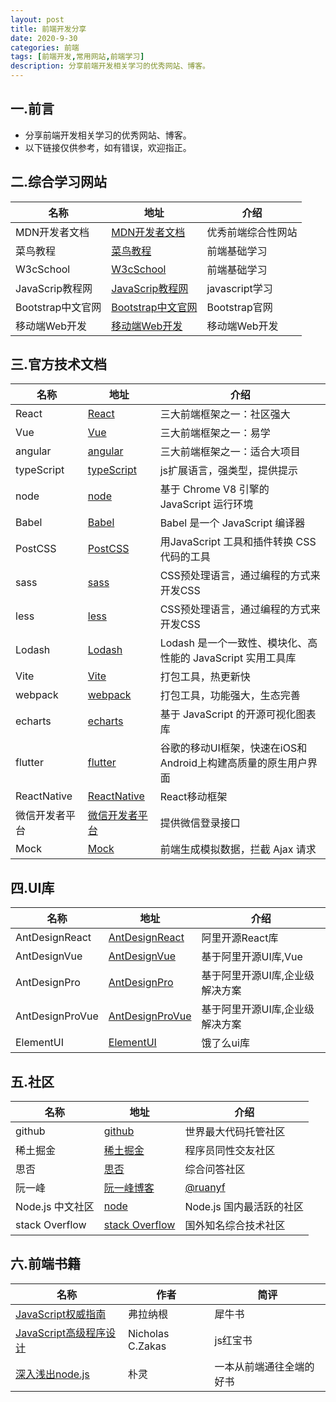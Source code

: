 ```yaml
---
layout: post
title: 前端开发分享
date: 2020-9-30
categories: 前端
tags: [前端开发,常用网站,前端学习]
description: 分享前端开发相关学习的优秀网站、博客。
---
```

## 一.前言

* 分享前端开发相关学习的优秀网站、博客。
* 以下链接仅供参考，如有错误，欢迎指正。

## 二.综合学习网站  

|名称 |地址 |介绍 |
|-----|-----|------|
|MDN开发者文档|[MDN开发者文档](https://developer.mozilla.org/zh-CN/)|优秀前端综合性网站|
|菜鸟教程|[菜鸟教程](https://www.runoob.com/)|前端基础学习|
|W3cSchool|[W3cSchool](http://www.w3school.com.cn/)|前端基础学习|
|JavaScrip教程网|[JavaScrip教程网](https://zh.javascript.info/)|javascript学习|
|Bootstrap中文官网|[Bootstrap中文官网](https://www.bootcss.com/)|Bootstrap官网|
|移动端Web开发|[移动端Web开发](https://mobiledevweekly.com/)|移动端Web开发|


## 三.官方技术文档

|名称 |地址 |介绍 |
|-----|-----|-----|
| React | [React](https://reactjs.org/ )| 三大前端框架之一：社区强大 |
| Vue |[Vue](https://cn.vuejs.org/)  | 三大前端框架之一：易学  |
| angular | [angular](https://angular.cn/ )| 三大前端框架之一：适合大项目 |
|typeScript  | [typeScript](https://www.tslang.cn/) | js扩展语言，强类型，提供提示|
| node | [node](http://nodejs.cn/) | 基于 Chrome V8 引擎的 JavaScript 运行环境  |
|Babel  | [Babel](https://www.babeljs.cn/) | Babel 是一个 JavaScript 编译器 |
|PostCSS  | [PostCSS](https://www.postcss.com.cn/) | 用JavaScript 工具和插件转换 CSS 代码的工具 |
|sass  |[sass ](https://sass-lang.com/) | CSS预处理语言，通过编程的方式来开发CSS |
| less |[less](https://less.bootcss.com/) | CSS预处理语言，通过编程的方式来开发CSS |
|Lodash  | [Lodash](https://www.lodashjs.com/) | Lodash 是一个一致性、模块化、高性能的 JavaScript 实用工具库 |
|Vite  | [Vite](https://vitejs.cn/) | 打包工具，热更新快|
|webpack  | [webpack](https://webpack.docschina.org/) | 打包工具，功能强大，生态完善|
|echarts  | [echarts](https://echarts.apache.org/zh/index.html) | 基于 JavaScript 的开源可视化图表库|
|flutter  | [flutter](https://flutterchina.club/) | 谷歌的移动UI框架，快速在iOS和Android上构建高质量的原生用户界面 |
|ReactNative  | [ReactNative](https://www.react-native.cn/) | React移动框架|
| 微信开发者平台 |[微信开发者平台](https://open.weixin.qq.com/) | 提供微信登录接口 |
|Mock  | [Mock](http://mockjs.com/) | 前端生成模拟数据，拦截 Ajax 请求|

## 四.UI库

|名称 |地址 |介绍 |
|-----|-----|-----|
|AntDesignReact  | [AntDesignReact ](https://ant.design/docs/react/introduce-cn) | 阿里开源React库 |
|AntDesignVue  | [AntDesignVue ](https://www.antdv.com/docs/vue/introduce-cn/) | 基于阿里开源UI库,Vue |
|AntDesignPro  | [AntDesignPro ](https://pro.ant.design/zh-CN/docs/overview/) | 基于阿里开源UI库,企业级解决方案 |
|AntDesignProVue  | [AntDesignProVue ](https://pro.antdv.com/) | 基于阿里开源UI库,企业级解决方案 |
|ElementUI | [ElementUI  ](https://element.eleme.cn/#/zh-CN) | 饿了么ui库 |

## 五.社区

|名称 |地址 |介绍 |
|-----|-----|-----|
|github|[github](https://github.com/)|世界最大代码托管社区|
|稀土掘金|[稀土掘金](https://juejin.im/)|程序员同性交友社区|
|思否|[思否](http://segmentfault.com/)|综合问答社区|
|阮一峰|[阮一峰博客](http://www.ruanyifeng.com/blog/)|[@ruanyf](https://github.com/ruanyf)|
|Node.js 中文社区|[node](http://cnodejs.org/)|Node.js 国内最活跃的社区|
|stack Overflow|[stack Overflow](https://stackoverflow.com/)|国外知名综合技术社区|

## 六.前端书籍

|名称 | 作者 |简评 |
| ----- | ----- |------|
|[JavaScript权威指南](http://book.douban.com/subject/2228378/)| 弗拉纳根 |犀牛书|
|[JavaScript高级程序设计](http://book.douban.com/subject/3590768/)| Nicholas C.Zakas | js红宝书 |
|[深入浅出node.js](http://book.douban.com/subject/25768396/)|朴灵|一本从前端通往全端的好书|

